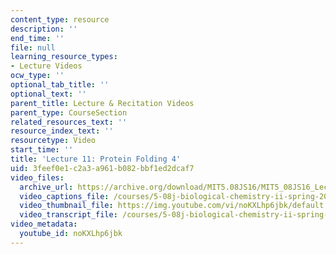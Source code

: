 ```yaml
---
content_type: resource
description: ''
end_time: ''
file: null
learning_resource_types:
- Lecture Videos
ocw_type: ''
optional_tab_title: ''
optional_text: ''
parent_title: Lecture & Recitation Videos
parent_type: CourseSection
related_resources_text: ''
resource_index_text: ''
resourcetype: Video
start_time: ''
title: 'Lecture 11: Protein Folding 4'
uid: 3feef0e1-c2a3-a961-b082-bbf1ed2dcaf7
video_files:
  archive_url: https://archive.org/download/MIT5.08JS16/MIT5_08JS16_Lecture_11_300k.mp4
  video_captions_file: /courses/5-08j-biological-chemistry-ii-spring-2016/c4d8a3c98fad5d7d9654ccf2e36dffb5_noKXLhp6jbk.vtt
  video_thumbnail_file: https://img.youtube.com/vi/noKXLhp6jbk/default.jpg
  video_transcript_file: /courses/5-08j-biological-chemistry-ii-spring-2016/ae03b992ca3b01ea2669b07b6d56bc86_noKXLhp6jbk.pdf
video_metadata:
  youtube_id: noKXLhp6jbk
---
```

